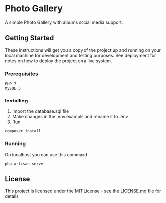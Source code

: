 # Photo Gallery

A simple Photo Gallery with albums social media support.

## Getting Started

These instructions will get you a copy of the project up and running on your local machine for development and testing purposes. See deployment for notes on how to deploy the project on a live system.

### Prerequisites

```
PHP 7
MySQL 5
```

### Installing

1. Import the database.sql file
2. Make changes in the .env.example and rename it to .env
3. Run
```
composer install
```

### Running

On localhost you can use this command
```
php artisan serve
```


## License

This project is licensed under the MIT License - see the [LICENSE.md](LICENSE.md) file for details

